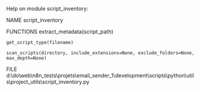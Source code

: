 Help on module script_inventory:

NAME
    script_inventory

FUNCTIONS
    extract_metadata(script_path)

    get_script_type(filename)

    scan_scripts(directory, include_extensions=None, exclude_folders=None, max_depth=None)

FILE
    d:\do\web\n8n_tests\projets\email_sender_1\development\scripts\python\utils\project_utils\script_inventory.py


